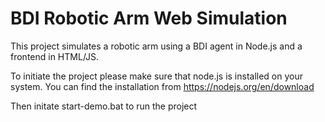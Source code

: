 # BDI Robotic Arm Web Simulation

This project simulates a robotic arm using a BDI agent in Node.js and a frontend in HTML/JS.

To initiate the project please make sure that node.js is installed on your system. You can find the installation from https://nodejs.org/en/download

Then initate start-demo.bat to run the project